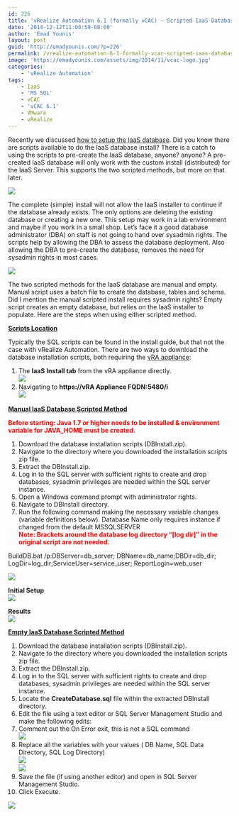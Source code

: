 ```yaml
---
id: 226
title: 'vRealize Automation 6.1 (formally vCAC) – Scripted IaaS Database'
date: '2014-12-12T11:00:59-08:00'
author: 'Emad Younis'
layout: post
guid: 'http://emadyounis.com/?p=226'
permalink: /vrealize-automation-6-1-formally-vcac-scripted-iaas-database/
image: 'https://emadyounis.com/assets/img/2014/11/vcac-logo.jpg'
categories:
    - 'vRealize Automation'
tags:
    - IaaS
    - 'MS SQL'
    - vCAC
    - 'vCAC 6.1'
    - VMware
    - vRealize
---
```


Recently we discussed [how to setup the IaaS database](http://emadyounis.com/vrealize-automation/vrealize-automation-6-1-formally-vcac-iaas-database/ "vRealize Automation 6.1 (formally vCAC) – IaaS Database"). Did you know there are scripts available to do the IaaS database install? There is a catch to using the scripts to pre-create the IaaS database, anyone? anyone? A pre-created IaaS database will only work with the custom install (distributed) for the IaaS Server. This supports the two scripted methods, but more on that later.

[![](https://emadyounis.com/assets/img/2014/12/Custom-Install.jpg?resize=780%2C382)](https://emadyounis.com/assets/img/2014/12/Custom-Install.jpg)

The complete (simple) install will not allow the IaaS installer to continue if the database already exists. The only options are deleting the existing database or creating a new one. This setup may work in a lab environment and maybe if you work in a small shop. Let’s face it a good database administrator (DBA) on staff is not going to hand over sysadmin rights. The scripts help by allowing the DBA to assess the database deployment. Also allowing the DBA to pre-create the database, removes the need for sysadmin rights in most cases.

[![](https://emadyounis.com/assets/img/2014/12/complete-install.jpg?resize=489%2C170)](https://emadyounis.com/assets/img/2014/12/complete-install.jpg)

The two scripted methods for the IaaS database are manual and empty. Manual script uses a batch file to create the database, tables and schema. Did I mention the manual scripted install requires sysadmin rights? Empty script creates an empty database, but relies on the IaaS installer to populate. Here are the steps when using either scripted method.

<span style="text-decoration: underline;">**Scripts Location**</span>

Typically the SQL scripts can be found in the install guide, but that not the case with vRealize Automation. There are two ways to download the database installation scripts, both requiring the [vRA appliance](http://emadyounis.com/vrealize-automation/vrealize-automation-6-1-formally-vcac-vra-appliance-deployment-configuration/ "vRealize Automation 6.1 (formally vCAC) – vRA Appliance Deployment & Configuration"):

1. The **IaaS** **Install tab** from the vRA appliance directly.  
    [![](https://emadyounis.com/assets/img/2014/12/SQL-IaaS-Script-1.jpg?resize=829%2C484)](https://emadyounis.com/assets/img/2014/12/SQL-IaaS-Script-1.jpg)
2. Navigating to **https://vRA Appliance FQDN:5480/i**  
    [![](https://emadyounis.com/assets/img/2014/12/SQL-IaaS-Script-2.jpg?resize=1022%2C467)](https://emadyounis.com/assets/img/2014/12/SQL-IaaS-Script-2.jpg)

<span style="text-decoration: underline;">**Manual IaaS Database Scripted Method**</span>

<span style="color: #ff0000;">**Before starting: Java 1.7 or higher needs to be installed &amp; environment variable for JAVA\_HOME must be created.**</span>

1. Download the database installation scripts (DBInstall.zip).
2. Navigate to the directory where you downloaded the installation scripts zip file.
3. Extract the DBInstall.zip.
4. Log in to the SQL server with sufficient rights to create and drop databases, sysadmin privileges are needed within the SQL server instance.
5. Open a Windows command prompt with administrator rights.
6. Navigate to DBInstall directory.
7. Run the following command making the necessary variable changes (variable definitions below). Database Name only requires instance if changed from the default MSSQLSERVER  
    <span style="color: #ff0000;">**Note: Brackets around the database log directory “\[log dir\]” in the original script are not needed.** </span>

BuildDB.bat /p:DBServer=db\_server; DBName=db\_name;DBDir=db\_dir; LogDir=log\_dir;ServiceUser=service\_user; ReportLogin=web\_user

[![](https://emadyounis.com/assets/img/2014/12/Database-Values.jpg?resize=762%2C360)](https://emadyounis.com/assets/img/2014/12/Database-Values.jpg)

**Initial Setup**  
[![](https://emadyounis.com/assets/img/2014/12/manual-1.jpg?resize=1024%2C463)](https://emadyounis.com/assets/img/2014/12/manual-1.jpg)

**Results**  
[![](https://emadyounis.com/assets/img/2014/12/manual-2.jpg?resize=730%2C185)](https://emadyounis.com/assets/img/2014/12/manual-2.jpg)

<span style="text-decoration: underline;">**Empty IaaS Database Scripted Method**</span>

1. Download the database installation scripts (DBInstall.zip).
2. Navigate to the directory where you downloaded the installation scripts zip file.
3. Extract the DBInstall.zip.
4. Log in to the SQL server with sufficient rights to create and drop databases, sysadmin privileges are needed within the SQL server instance.
5. Locate the **CreateDatabase.sql** file within the extracted DBInstall directory.
6. Edit the file using a text editor or SQL Server Management Studio and make the following edits:
7. Comment out the On Error exit, this is not a SQL command  
    [![](https://emadyounis.com/assets/img/2014/12/Empty-DB-1.jpg?resize=563%2C193)](https://emadyounis.com/assets/img/2014/12/Empty-DB-1.jpg)
8. Replace all the variables with your values ( DB Name, SQL Data Directory, SQL Log Directory)  
    [![](https://emadyounis.com/assets/img/2014/12/Empty-DB-4.jpg?resize=330%2C152)](https://emadyounis.com/assets/img/2014/12/Empty-DB-4.jpg)  
    [![](https://emadyounis.com/assets/img/2014/12/Empty-DB-2.jpg?resize=655%2C244)](https://emadyounis.com/assets/img/2014/12/Empty-DB-2.jpg)
9. Save the file (if using another editor) and open in SQL Server Management Studio.
10. Click Execute.

 [![](https://emadyounis.com/assets/img/2014/12/Empty-DB-5.jpg?resize=1019%2C485)](https://emadyounis.com/assets/img/2014/12/Empty-DB-5.jpg)
